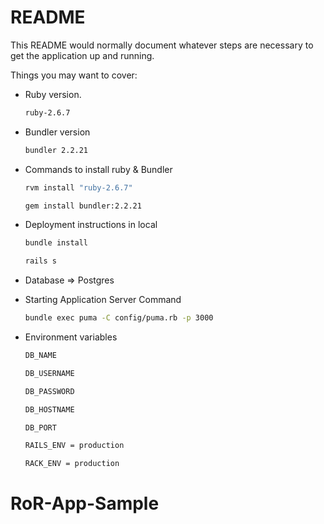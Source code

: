 # README

This README would normally document whatever steps are necessary to get the
application up and running.

Things you may want to cover:

* Ruby version.
  ```sh
  ruby-2.6.7
  ```

* Bundler version
  ```sh
  bundler 2.2.21
  ```

* Commands to install ruby & Bundler 
  ```sh
  rvm install "ruby-2.6.7"
  ```
  ```sh
  gem install bundler:2.2.21
  ```

* Deployment instructions in local
  ```sh
  bundle install
  ```
  ```sh
  rails s
  ```
* Database => Postgres

* Starting Application Server Command
  ```sh
  bundle exec puma -C config/puma.rb -p 3000
  ```

* Environment variables
  ```sh
  DB_NAME
  ```
  ```sh
  DB_USERNAME
  ```
  ```sh
  DB_PASSWORD
  ```
  ```sh
  DB_HOSTNAME
  ```
  ```sh
  DB_PORT
  ```
  ```sh
  RAILS_ENV = production
  ```
  ```sh
  RACK_ENV = production
  ```
# RoR-App-Sample
